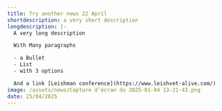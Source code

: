 ```yaml
---
title: Try another news 22 April
shortdescription: a very short description
longdescription: |-
  A very long description

  With Many paragraphs

  - a Bullet
  - List
  - with 3 options

  And a link [Leishman conference](https://www.leishvet-alive.com/)
image: /assets/news/Capture d’écran du 2025-01-04 13-21-43.png
date: 25/04/2025
---
```


